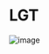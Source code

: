 # LGT

![image](https://github.com/LanceryH/Live_Ground_Track/assets/108919405/a16da9f7-5bfc-4c0a-9912-d27e167e37a5)
